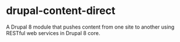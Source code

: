 # drupal-content-direct
A Drupal 8 module that pushes content from one site to another using RESTful web services in Drupal 8 core.
